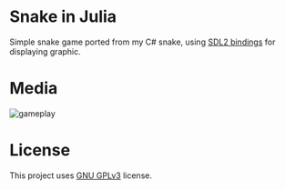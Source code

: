 # Snake in Julia
Simple snake game ported from my C# snake, using [SDL2 bindings](https://github.com/JuliaMultimedia/SimpleDirectMediaLayer.jl) for displaying graphic.

# Media
![gameplay](https://i.imgur.com/346AFy0.gif)

# License
This project uses [GNU GPLv3](https://github.com/Ynfuien/snake-julia/blob/main/LICENSE) license.